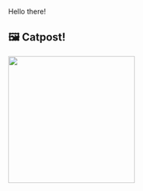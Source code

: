 Hello there!



## 🖼️ Catpost!

<sub>
    <img src="https://cdn2.thecatapi.com/images/gbEcZkXDq.png" height="256">
</sub>

